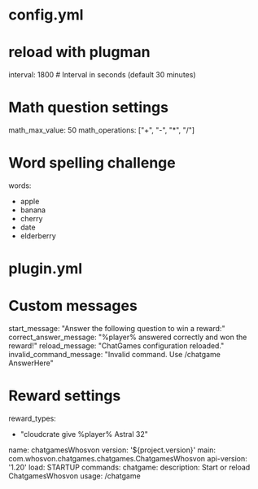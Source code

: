 # config.yml
# reload with plugman
interval: 1800 # Interval in seconds (default 30 minutes)

# Math question settings
math_max_value: 50
math_operations: ["+", "-", "*", "/"]

# Word spelling challenge
words:
  - apple
  - banana
  - cherry
  - date
  - elderberry

# plugin.yml
# Custom messages
start_message: "Answer the following question to win a reward:"
correct_answer_message: "%player% answered correctly and won the reward!"
reload_message: "ChatGames configuration reloaded."
invalid_command_message: "Invalid command. Use /chatgame AnswerHere"

# Reward settings
reward_types:
  - "cloudcrate give %player% Astral 32"

name: chatgamesWhosvon
version: '${project.version}'
main: com.whosvon.chatgames.chatgames.ChatgamesWhosvon
api-version: '1.20'
load: STARTUP
commands:
  chatgame:
    description: Start or reload ChatgamesWhosvon
    usage: /chatgame <answer>
